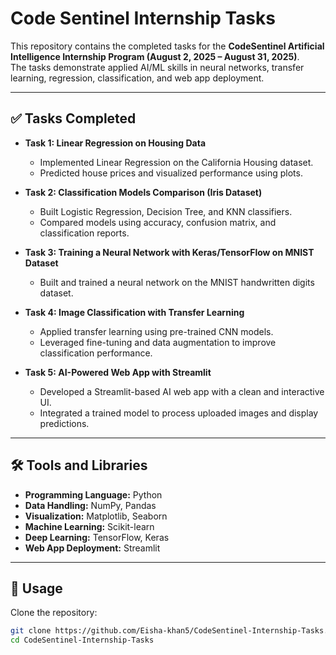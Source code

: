 # Code Sentinel Internship Tasks 

This repository contains the completed tasks for the **CodeSentinel Artificial Intelligence Internship Program (August 2, 2025 – August 31, 2025)**.  
The tasks demonstrate applied AI/ML skills in neural networks, transfer learning, regression, classification, and web app deployment.  

---

## ✅ Tasks Completed  

- **Task 1: Linear Regression on Housing Data**  
  - Implemented Linear Regression on the California Housing dataset.  
  - Predicted house prices and visualized performance using plots.  

- **Task 2: Classification Models Comparison (Iris Dataset)**  
  - Built Logistic Regression, Decision Tree, and KNN classifiers.  
  - Compared models using accuracy, confusion matrix, and classification reports.  

- **Task 3: Training a Neural Network with Keras/TensorFlow on MNIST Dataset**  
  - Built and trained a neural network on the MNIST handwritten digits dataset.  

- **Task 4: Image Classification with Transfer Learning**  
  - Applied transfer learning using pre-trained CNN models.  
  - Leveraged fine-tuning and data augmentation to improve classification performance.  

- **Task 5: AI-Powered Web App with Streamlit**  
  - Developed a Streamlit-based AI web app with a clean and interactive UI.  
  - Integrated a trained model to process uploaded images and display predictions.  
---

## 🛠️ Tools and Libraries  

- **Programming Language:** Python  
- **Data Handling:** NumPy, Pandas  
- **Visualization:** Matplotlib, Seaborn  
- **Machine Learning:** Scikit-learn  
- **Deep Learning:** TensorFlow, Keras  
- **Web App Deployment:** Streamlit  

---

## 🚀 Usage  

Clone the repository:  

```bash
git clone https://github.com/Eisha-khan5/CodeSentinel-Internship-Tasks.git
cd CodeSentinel-Internship-Tasks
